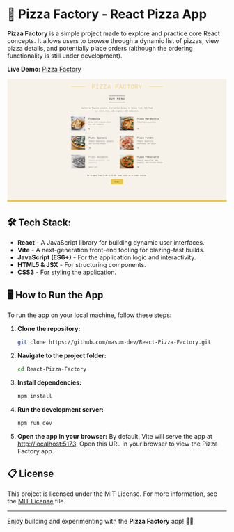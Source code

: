 # 🍕 Pizza Factory - React Pizza App

**Pizza Factory** is a simple project made to explore and practice core React concepts. It allows users to browse through a dynamic list of pizzas, view pizza details, and potentially place orders (although the ordering functionality is still under development).

**Live Demo:** [Pizza Factory](https://react-pizza-factory.netlify.app/)

![Pizza Factory App Screenshot](/public/Pizza-Factory-Screenshot.png)

## 🛠️ Tech Stack:

- **React** - A JavaScript library for building dynamic user interfaces.
- **Vite** - A next-generation front-end tooling for blazing-fast builds.
- **JavaScript (ES6+)** - For the application logic and interactivity.
- **HTML5 & JSX** - For structuring components.
- **CSS3** - For styling the application.

## 🖥️ How to Run the App

To run the app on your local machine, follow these steps:

1. **Clone the repository:**
   ```bash
   git clone https://github.com/masum-dev/React-Pizza-Factory.git
   ```
2. **Navigate to the project folder:**
   ```bash
   cd React-Pizza-Factory
   ```
3. **Install dependencies:**
   ```bash
   npm install
   ```
4. **Run the development server:**
   ```bash
   npm run dev
   ```
5. **Open the app in your browser:**
   By default, Vite will serve the app at [http://localhost:5173](http://localhost:5173). Open this URL in your browser to view the Pizza Factory app.

## 📋 License

This project is licensed under the MIT License. For more information, see the [MIT License](LICENSE) file.

---

Enjoy building and experimenting with the **Pizza Factory** app! 🍕🚀
